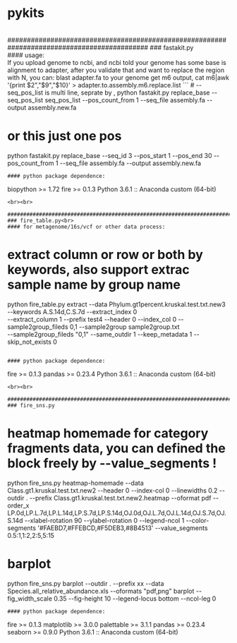 # pykits

<br>
############################################################################################
### fastakit.py<br>
#### usage:<br>
If you upload genome to ncbi, and ncbi told your genome has some base is alignment to adapter, after you validate that and want to replace the region with N,
you can: blast adapter.fa to your genome get m6 output, cat m6|awk '{print $2","$9","$10}' > adapter.to.assembly.m6.replace.list
```
# --seq_pos_list is multi line, seprate by , 
python fastakit.py replace_base  --seq_pos_list seq_pos_list  --pos_count_from 1 --seq_file assembly.fa --output assembly.new.fa 

# or this just one pos
python fastakit.py replace_base  --seq_id 3 --pos_start 1 --pos_end 30 --pos_count_from 1 --seq_file assembly.fa --output assembly.new.fa
```
#### python package dependence:
```
biopython >= 1.72
fire >= 0.1.3
Python 3.6.1 :: Anaconda custom (64-bit)
```
<br><br>

############################################################################################
### fire_table.py<br>
#### for metagenome/16s/vcf or other data process:
```
# extract column or row or both by keywords, also support extrac sample name by group name
python fire_table.py extract --data Phylum.gt1percent.kruskal.test.txt.new3 --keywords A.S.14d,C.S.7d --extract_index 0 \
	--extract_column 1 	--prefix test4 --header 0 --index_col 0 --sample2group_fileds 0,1 --sample2group sample2group.txt \
	--sample2group_fileds "0,1" --same_outdir 1 --keep_metadata 1 --skip_not_exists 0
```

#### python package dependence:
```
fire >= 0.1.3
pandas >= 0.23.4
Python 3.6.1 :: Anaconda custom (64-bit)
```
<br><br>

############################################################################################
### fire_sns.py
```
# heatmap homemade for category fragments data, you can defined the block freely by --value_segments !
python fire_sns.py heatmap-homemade --data Class.gt1.kruskal.test.txt.new2 --header 0 --index-col 0 --linewidths 0.2 --outdir . --prefix Class.gt1.kruskal.test.txt.new2.heatmap --oformat pdf --order_x LP.0d,LP.L.7d,LP.L.14d,LP.S.7d,LP.S.14d,OJ.0d,OJ.L.7d,OJ.L.14d,OJ.S.7d,OJ.S.14d --xlabel-rotation 90 --ylabel-rotation 0 --legend-ncol 1 --color-segments '#FAEBD7,#FFEBCD,#F5DEB3,#8B4513' --value_segments 0.5:1,1:2,2:5,5:15

# barplot
python fire_sns.py  barplot --outdir . --prefix  xx --data Species.all_relative_abundance.xls --oformats "pdf,png" barplot --fig_width_scale 0.35 --fig-height 10 --legend-locus bottom --ncol-leg 0
```
#### python package dependence:
```
fire >= 0.1.3
matplotlib >= 3.0.0
palettable >= 3.1.1
pandas >= 0.23.4
seaborn >= 0.9.0
Python 3.6.1 :: Anaconda custom (64-bit)
```


